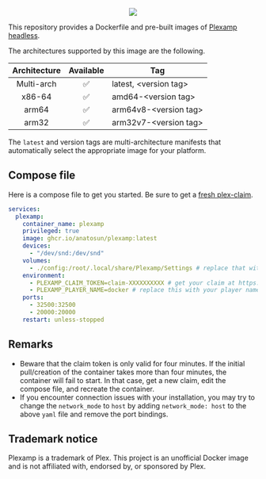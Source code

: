 <p align="center"><img src="https://raw.githubusercontent.com/anatosun/plexamp-docker/main/assets/icon.svg"/></p>

This repository provides a Dockerfile and pre-built images of [Plexamp headless](https://plexamp.com/).

The architectures supported by this image are the following.

| Architecture | Available | Tag                     |
| :----------: | :-------: | ----------------------- |
|  Multi-arch  |    ✅     | latest, \<version tag\> |
|    x86-64    |    ✅     | amd64-\<version tag\>   |
|    arm64     |    ✅     | arm64v8-\<version tag\> |
|    arm32     |    ✅     | arm32v7-\<version tag\> |

The `latest` and version tags are multi-architecture manifests that automatically select the appropriate image for your platform.

## Compose file

Here is a compose file to get you started. Be sure to get a [fresh plex-claim](https://www.plex.tv/claim).

```yaml
services:
  plexamp:
    container_name: plexamp
    privileged: true
    image: ghcr.io/anatosun/plexamp:latest
    devices:
      - "/dev/snd:/dev/snd"
    volumes:
      - ./config:/root/.local/share/Plexamp/Settings # replace that with the appropriate host binding
    environment:
      - PLEXAMP_CLAIM_TOKEN=claim-XXXXXXXXXX # get your claim at https://www.plex.tv/claim/
      - PLEXAMP_PLAYER_NAME=docker # replace this with your player name
    ports:
      - 32500:32500
      - 20000:20000
    restart: unless-stopped
```

## Remarks

- Beware that the claim token is only valid for four minutes. If the initial pull/creation of the container takes more than four minutes, the container will fail to start. In that case, get a new claim, edit the compose file, and recreate the container.
- If you encounter connection issues with your installation, you may try to change the `network_mode` to `host` by adding `network_mode: host` to the above `yaml` file and remove the port bindings.

## Trademark notice

Plexamp is a trademark of Plex. This project is an unofficial Docker image and is not affiliated with, endorsed by, or sponsored by Plex.
